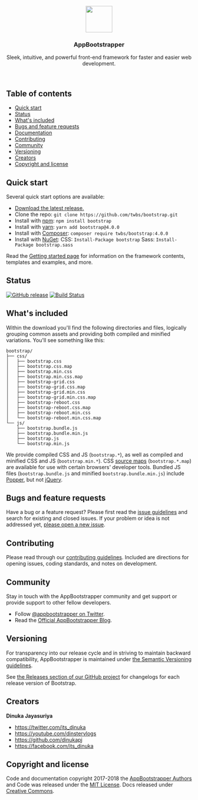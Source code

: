 <p align="center">
  <a href="https://appbootstrapper.com/">
    <img src="https://getbootstrap.com/assets/brand/bootstrap-solid.svg" alt="" width=72 height=72>
  </a>

  <h3 align="center">AppBootstrapper</h3>

  <p align="center">
    Sleek, intuitive, and powerful front-end framework for faster and easier web development.
  </p>
</p>

<br>

## Table of contents

- [Quick start](#quick-start)
- [Status](#status)
- [What's included](#whats-included)
- [Bugs and feature requests](#bugs-and-feature-requests)
- [Documentation](#documentation)
- [Contributing](#contributing)
- [Community](#community)
- [Versioning](#versioning)
- [Creators](#creators)
- [Copyright and license](#copyright-and-license)

## Quick start

Several quick start options are available:

- [Download the latest release.](https://github.com/twbs/bootstrap/archive/v4.0.0.zip)
- Clone the repo: `git clone https://github.com/twbs/bootstrap.git`
- Install with [npm](https://www.npmjs.com/): `npm install bootstrap`
- Install with [yarn](https://yarnpkg.com/): `yarn add bootstrap@4.0.0`
- Install with [Composer](https://getcomposer.org/): `composer require twbs/bootstrap:4.0.0`
- Install with [NuGet](https://www.nuget.org/): CSS: `Install-Package bootstrap` Sass: `Install-Package bootstrap.sass`

Read the [Getting started page](https://getbootstrap.com/docs/4.0/getting-started/introduction/) for information on the framework contents, templates and examples, and more.

## Status

[![GitHub release](https://img.shields.io/badge/Release-1.0.0-brightgreen.svg)]()
[![Build Status](https://travis-ci.org/planetforapps/AppBootstrapper.svg?branch=master)](https://travis-ci.org/planetforapps/AppBootstrapper)

## What's included

Within the download you'll find the following directories and files, logically grouping common assets and providing both compiled and minified variations. You'll see something like this:

```
bootstrap/
├── css/
│   ├── bootstrap.css
│   ├── bootstrap.css.map
│   ├── bootstrap.min.css
│   ├── bootstrap.min.css.map
│   ├── bootstrap-grid.css
│   ├── bootstrap-grid.css.map
│   ├── bootstrap-grid.min.css
│   ├── bootstrap-grid.min.css.map
│   ├── bootstrap-reboot.css
│   ├── bootstrap-reboot.css.map
│   ├── bootstrap-reboot.min.css
│   └── bootstrap-reboot.min.css.map
└── js/
    ├── bootstrap.bundle.js
    ├── bootstrap.bundle.min.js
    ├── bootstrap.js
    └── bootstrap.min.js
```

We provide compiled CSS and JS (`bootstrap.*`), as well as compiled and minified CSS and JS (`bootstrap.min.*`). CSS [source maps](https://developers.google.com/web/tools/chrome-devtools/debug/readability/source-maps) (`bootstrap.*.map`) are available for use with certain browsers' developer tools. Bundled JS files (`bootstrap.bundle.js` and minified `bootstrap.bundle.min.js`) include [Popper](https://popper.js.org/), but not [jQuery](https://jquery.com/).


## Bugs and feature requests

Have a bug or a feature request? Please first read the [issue guidelines](https://github.com/twbs/bootstrap/blob/master/CONTRIBUTING.md#using-the-issue-tracker) and search for existing and closed issues. If your problem or idea is not addressed yet, [please open a new issue](https://github.com/twbs/bootstrap/issues/new).


## Contributing

Please read through our [contributing guidelines](https://github.com/planetforapps/appbootstrapper/blob/master/CONTRIBUTING.md). Included are directions for opening issues, coding standards, and notes on development.


## Community

Stay in touch with the AppBootstrapper community and get support or provide support to other fellow developers.

- Follow [@appbootstrapper on Twitter](https://twitter.com/appbootstrapper).
- Read the [Official AppBootstrapper Blog](https://appbootstrapper.com/blog).

## Versioning

For transparency into our release cycle and in striving to maintain backward compatibility, AppBootstrapper is maintained under [the Semantic Versioning guidelines](http://semver.org/).

See [the Releases section of our GitHub project](https://github.com/planetforapps/appbootstrapper/releases) for changelogs for each release version of Bootstrap.


## Creators

**Dinuka Jayasuriya**

- <https://twitter.com/its_dinuka>
- <https://youtube.com/dinstervlogs>
- <https://github.com/dinukapj>
- <https://facebook.com/its_dinuka>


## Copyright and license

Code and documentation copyright 2017-2018 the [AppBootstrapper Authors](https://github.com/planetforapps/appbootstrapper/graphs/contributors) and Code was released under the [MIT License](https://github.com/planetforapps/appbootstrapper/blob/master/LICENSE). Docs released under [Creative Commons](https://github.com/planetforapps/appbootstrapper/blob/master/docs/LICENSE).
